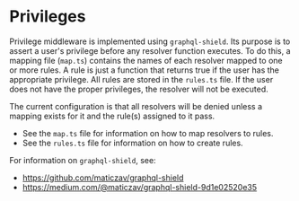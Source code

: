 # Privileges

Privilege middleware is implemented using `graphql-shield`. Its purpose is to assert a user's privilege before any resolver function executes. To do this, a mapping file (`map.ts`) contains the names of each resolver mapped to one or more rules. A rule is just a function that returns true if the user has the appropriate privilege. All rules are stored in the `rules.ts` file. If the user does not have the proper privileges, the resolver will not be executed.

The current configuration is that all resolvers will be denied unless a mapping exists for it and the rule(s) assigned to it pass.

- See the `map.ts` file for information on how to map resolvers to rules.
- See the `rules.ts` file for information on how to create rules.

For information on `graphql-shield`, see:

- https://github.com/maticzav/graphql-shield
- https://medium.com/@maticzav/graphql-shield-9d1e02520e35
